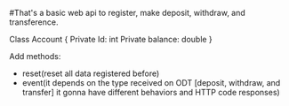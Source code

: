 #That's a basic web api to register, make deposit, withdraw, and transference.


Class Account {
Private Id: int
Private balance: double
}

Add methods:
- reset(reset all data registered before)
- event(it depends on the type received on ODT [deposit, withdraw, and transfer] it gonna have different behaviors and HTTP code responses)
